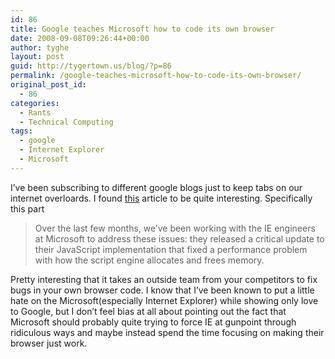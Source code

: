 ```yaml
---
id: 86
title: Google teaches Microsoft how to code its own browser
date: 2008-09-08T09:26:44+00:00
author: tyghe
layout: post
guid: http://tygertown.us/blog/?p=86
permalink: /google-teaches-microsoft-how-to-code-its-own-browser/
original_post_id:
  - 86
categories:
  - Rants
  - Technical Computing
tags:
  - google
  - Internet Explorer
  - Microsoft
---
```

I&#8217;ve been subscribing to different google blogs just to keep tabs on our internet overloards. I found [this](http://gmailblog.blogspot.com/2008/09/new-gmail-code-base-now-for-ie6-too.html) article to be quite interesting. Specifically this part

> Over the last few months, we&#8217;ve been working with the IE engineers at Microsoft to address these issues: they released a critical update to their JavaScript implementation that fixed a performance problem with how the script engine allocates and frees memory.

Pretty interesting that it takes an outside team from your competitors to fix bugs in your own browser code. I know that I&#8217;ve been known to put a little hate on the Microsoft(especially Internet Explorer) while showing only love to Google, but I don&#8217;t feel bias at all about pointing out the fact that Microsoft should probably quite trying to force IE at gunpoint through ridiculous ways and maybe instead spend the time focusing on making their browser just work.